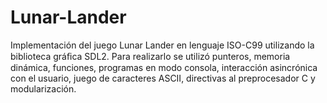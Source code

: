 # Lunar-Lander
Implementación del juego Lunar Lander en lenguaje ISO-C99 utilizando la biblioteca gráﬁca SDL2. Para realizarlo se utilizó  punteros, memoria dinámica, funciones, programas en modo consola, interacción asincrónica con el usuario, juego de caracteres ASCII, directivas al preprocesador C y modularización.
